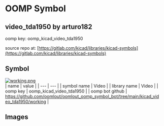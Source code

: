 # OOMP Symbol  
## video_tda1950  by arturo182  
  
oomp key: oomp_kicad_video_tda1950  
  
source repo at: [https://gitlab.com/kicad/libraries/kicad-symbols](https://gitlab.com/kicad/libraries/kicad-symbols)  
## Symbol  
  
[![working.png](working_600.png)](working.png)  
| name | value | 
| --- | --- | 
| symbol name | Video | 
| library name | Video | 
| oomp key | oomp_kicad_video_tda1950 | 
| oomp bot github | https://github.com/oomlout/oomlout_oomp_symbol_bot/tree/main/kicad_video_tda1950/working | 
## Images  
